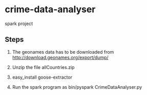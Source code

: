 # crime-data-analyser
spark project

Steps
-----

1. The geonames data has to be downloaded from http://download.geonames.org/export/dump/

2. Unzip the file allCountries.zip

3. easy_install goose-extractor

4. Run the spark program as 
	bin/pyspark CrimeDataAnalyser.py
